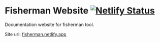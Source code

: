 # Fisherman Website [![Netlify Status](https://api.netlify.com/api/v1/badges/14013245-3d7e-404d-a5ed-f343d8acfc70/deploy-status)](https://app.netlify.com/sites/fisherman/deploys)

Documentation website for fisherman tool.

Site url: [fisherman.netlify.app](https://fisherman.netlify.app)
